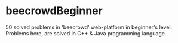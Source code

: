 # beecrowdBeginner
50 solved problems in 'beecrowd' web-platform in beginner's level. Problems here, are solved in C++ & Java programming language.
